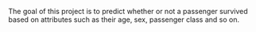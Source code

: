 The goal of this project is to predict whether or not a passenger survived based on attributes such as their age, sex, passenger class and so on.

